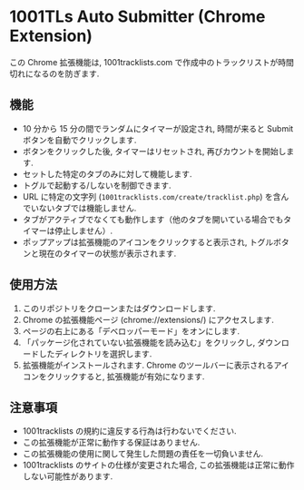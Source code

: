 # 1001TLs Auto Submitter (Chrome Extension)

この Chrome 拡張機能は, 1001tracklists.com で作成中のトラックリストが時間切れになるのを防ぎます.

## 機能

- 10 分から 15 分の間でランダムにタイマーが設定され, 時間が来ると Submit ボタンを自動でクリックします.
- ボタンをクリックした後, タイマーはリセットされ, 再びカウントを開始します.
- セットした特定のタブのみに対して機能します.
- トグルで起動する/しないを制御できます.
- URL に特定の文字列 (`1001tracklists.com/create/tracklist.php`) を含んでいないタブでは機能しません.
- タブがアクティブでなくても動作します（他のタブを開いている場合でもタイマーは停止しません）.
- ポップアップは拡張機能のアイコンをクリックすると表示され, トグルボタンと現在のタイマーの状態が表示されます.

## 使用方法

1. このリポジトリをクローンまたはダウンロードします.
2. Chrome の拡張機能ページ (chrome://extensions/) にアクセスします.
3. ページの右上にある「デベロッパーモード」をオンにします.
4. 「パッケージ化されていない拡張機能を読み込む」をクリックし, ダウンロードしたディレクトリを選択します.
5. 拡張機能がインストールされます. Chrome のツールバーに表示されるアイコンをクリックすると, 拡張機能が有効になります.

## 注意事項

- 1001tracklists の規約に違反する行為は行わないでください.
- この拡張機能が正常に動作する保証はありません.
- この拡張機能の使用に関して発生した問題の責任を一切負いません.
- 1001tracklists のサイトの仕様が変更された場合, この拡張機能は正常に動作しない可能性があります.
